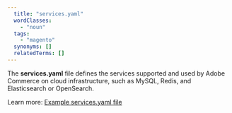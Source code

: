 ```yaml
---
  title: "services.yaml"
  wordClasses:
    - "noun"
  tags:
    - "magento"
  synonyms: []
  relatedTerms: []
---
```

The **services.yaml** file defines the services supported and used by Adobe Commerce on cloud infrastructure, such as MySQL, Redis, and Elasticsearch or OpenSearch.  

Learn more: [Example services.yaml file](https://github.com/magento/magento-cloud/blob/master/.magento/services.yaml)
